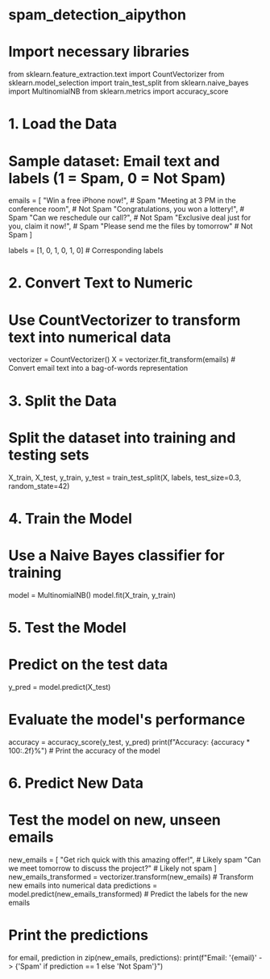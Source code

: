 # spam_detection_aipython

# Import necessary libraries
from sklearn.feature_extraction.text import CountVectorizer
from sklearn.model_selection import train_test_split
from sklearn.naive_bayes import MultinomialNB
from sklearn.metrics import accuracy_score

# 1. Load the Data
# Sample dataset: Email text and labels (1 = Spam, 0 = Not Spam)
emails = [
    "Win a free iPhone now!",  # Spam
    "Meeting at 3 PM in the conference room",  # Not Spam
    "Congratulations, you won a lottery!",  # Spam
    "Can we reschedule our call?",  # Not Spam
    "Exclusive deal just for you, claim it now!",  # Spam
    "Please send me the files by tomorrow"  # Not Spam
]

labels = [1, 0, 1, 0, 1, 0]  # Corresponding labels

# 2. Convert Text to Numeric
# Use CountVectorizer to transform text into numerical data
vectorizer = CountVectorizer()
X = vectorizer.fit_transform(emails)  # Convert email text into a bag-of-words representation

# 3. Split the Data
# Split the dataset into training and testing sets
X_train, X_test, y_train, y_test = train_test_split(X, labels, test_size=0.3, random_state=42)

# 4. Train the Model
# Use a Naive Bayes classifier for training
model = MultinomialNB()
model.fit(X_train, y_train)

# 5. Test the Model
# Predict on the test data
y_pred = model.predict(X_test)

# Evaluate the model's performance
accuracy = accuracy_score(y_test, y_pred)
print(f"Accuracy: {accuracy * 100:.2f}%")  # Print the accuracy of the model

# 6. Predict New Data
# Test the model on new, unseen emails
new_emails = [
    "Get rich quick with this amazing offer!",  # Likely spam
    "Can we meet tomorrow to discuss the project?"  # Likely not spam
]
new_emails_transformed = vectorizer.transform(new_emails)  # Transform new emails into numerical data
predictions = model.predict(new_emails_transformed)  # Predict the labels for the new emails

# Print the predictions
for email, prediction in zip(new_emails, predictions):
    print(f"Email: '{email}' -> {'Spam' if prediction == 1 else 'Not Spam'}")
